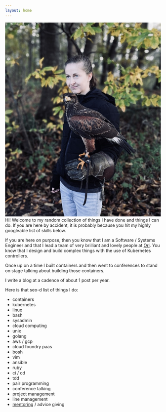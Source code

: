 ```yaml
---
layout: home
---
```

<div class="home-div-right"><img class="avatar" src="/assets/images/me.jpg" title="totally baller headshot"></div>
Hi! Welcome to my random collection of things I have done and things I can do. If you are here by accident, it is probably because you hit my
highly googleable list of skills below.

If you are here on purpose, then you know that I am a Software / Systems Engineer
and that I lead a team of very brilliant and lovely people at [Ori](https://www.ori.co/).
You know that I design and build complex things with the use of Kubernetes controllers.

Once up on a time I built containers and then went to conferences to stand on stage
talking about building those containers.

I write a blog at a cadence of about 1 post per year.

Here is that seo-d list of things I do:
- containers
- kubernetes
- linux
- bash
- sysadmin
- cloud computing
- unix
- golang
- aws / gcp
- cloud foundry paas
- bosh
- vim
- ansible
- ruby
- ci / cd
- tdd
- pair programming
- conference talking
- project management
- line management
- [mentoring](/resources) / advice giving

